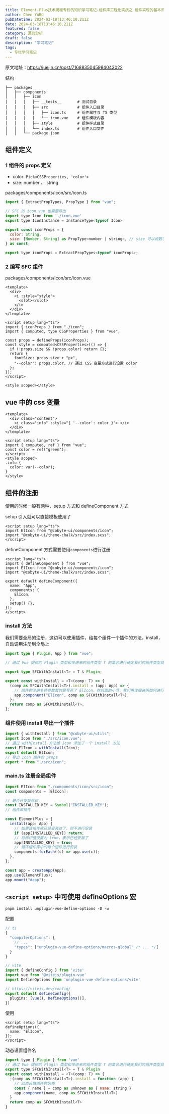 ```yaml
---
title: Element-Plus技术揭秘专栏的知识学习笔记-组件库工程化实战之 组件实现的基本流程及 Icon 组件的实现
author: Chen YuBo
pubDatetime: 2024-03-18T13:46:10.211Z
date: 2024-03-18T13:46:10.211Z
featured: false
category: 源码分析
draft: false
description: "学习笔记"
tags:
  - 专栏学习笔记
---
```


原文地址：https://juejin.cn/post/7168835045984043022

结构

```
├── packages
│   ├── components
│   │   ├── icon
│   │   │   ├── __tests__       # 测试目录
│   │   │   ├── src             # 组件入口目录
│   │   │   │   ├── icon.ts     # 组件属性与 TS 类型
│   │   │   │   └── icon.vue    # 组件模板内容
│   │   │   ├── style           # 组件样式目录
│   │   │   └── index.ts        # 组件入口文件
│   │   └── package.json

```

## 组件定义

### 1 组件的 props 定义

- color: `Pick<CSSProperties, 'color'>`
- size: number 、 string

packages/components/icon/src/icon.ts

```js
import { ExtractPropTypes, PropType } from "vue";

// SFC 的 icon.vue 也需要导出
import type Icon from './icon.vue'
export type IconInstance = InstanceType<typeof Icon>

export const iconProps = {
  color: String,
  size: [Number, String] as PropType<number | string>, // size 可以说数字，也可以说字符串
} as const;

export type iconProps = ExtractPropTypes<typeof iconProps>;

```

### 2 编写 SFC 组件

packages/components/icon/src/icon.vue

```vue
<template>
  <div>
    <i :style="style">
      <slot></slot>
    </i>
  </div>
</template>

<script setup lang="ts">
import { iconProps } from "./icon";
import { computed, type CSSProperties } from "vue";

const props = defineProps(iconProps);
const style = computed<CSSProperties>(() => {
  if (!props.size && !props.color) return {};
  return {
    fontSize: props.size + "px",
    "--color": props.color, // 通过 CSS 变量方式进行设置 color
  };
});
</script>

<style scoped></style>
```

## vue 中的 css 变量

```vue
<template>
  <div class="content">
    <i class="info" :style="{ '--color': color }"> </i>
  </div>
</template>

<script setup lang="ts">
import { computed, ref } from "vue";
const color = ref("green");
</script>
<style scoped>
.info {
  color: var(--color);
}
</style>
```

## 组件的注册

使用的时候一般有两种，setup 方式和 defineComponent 方式

setup 引入就可以直接模板使用了

```vue
<script setup lang="ts">
import ElIcon from "@cobyte-ui/components/icon";
import "@cobyte-ui/theme-chalk/src/index.scss";
</script>
```

defineComponent 方式需要使用`components`进行注册

```vue
<script lang="ts">
import { defineComponent } from "vue";
import ElIcon from "@cobyte-ui/components/icon";
import "@cobyte-ui/theme-chalk/src/index.scss";

export default defineComponent({
  name: "App",
  components: {
    ElIcon,
  },
  setup() {},
});
</script>
```

### install 方法

我们需要全局的注册，这边可以使用插件，给每个组件一个插件的方法，install，自动调用注册到全局上

```ts
import type { Plugin, App } from "vue";

// 通过 Vue 提供的 Plugin 类型和传进来的组件类型 T 的集合进行确定我们的组件类型具有 Plugin 类型方法，如 install 方法

export type SFCWithInstall<T> = T & Plugin;

export const withInstall = <T>(comp: T) => {
  (comp as SFCWithInstall<T>).install = (app: App) => {
    // 组件的注册名称参数暂时是写死了 ElIcon，在后面的小节，我们再详细说明如何进行设置动态组件名称
    app.component("ElIcon", comp as SFCWithInstall<T>);
  };
  return comp as SFCWithInstall<T>;
};
```

### 组件使用 install 导出一个插件

```ts
import { withInstall } from "@cobyte-ui/utils";
import Icon from "./src/icon.vue";
// 通过 withInstall 方法给 Icon 添加了一个 install 方法
const ElIcon = withInstall(Icon);
export default ElIcon;
// 导出 Icon 组件的 props
export * from "./src/icon";
```

### main.ts 注册全局组件

```ts
import ElIcon from "./components/icon/src/icon";
const components = [ElIcon];

// 是否已安装标识
const INSTALLED_KEY = Symbol("INSTALLED_KEY");
// 组件库插件

const ElementPlus = {
  install(app: App) {
    // 如果该组件库已经安装过了，则不进行安装
    if (app[INSTALLED_KEY]) return;
    // 将标识值设置为 true，表示已经安装了
    app[INSTALLED_KEY] = true;
    // 循环组件库中的每个组件进行安装
    components.forEach((c) => app.use(c));
  },
};

const app = createApp(App);
app.use(ElementPlus);
app.mount("#app");
```

## `<script setup>` 中可使用 defineOptions 宏

```shell
pnpm install unplugin-vue-define-options -D -w
```

配置

```ts
// ts
{
  "compilerOptions": {
    // ...
    "types": ["unplugin-vue-define-options/macros-global" /* ... */]
  }
}

// vite
import { defineConfig } from 'vite'
import vue from '@vitejs/plugin-vue'
import DefineOptions from 'unplugin-vue-define-options/vite'

// https://vitejs.dev/config/
export default defineConfig({
  plugins: [vue(), DefineOptions()],
})

```

使用

```vue
<script setup lang="ts">
defineOptions({
  name: "ElIcon",
});
</script>
```

动态设置组件名

```js
import type { Plugin } from 'vue'
// 通过 Vue 提供的 Plugin 类型和传进来的组件类型 T 的集合进行确定我们的组件类型具有 Plugin 类型方法，如 install 方法
export type SFCWithInstall<T> = T & Plugin
export const withInstall = <T>(comp: T) => {
  ;(comp as SFCWithInstall<T>).install = function (app) {
    // 动态设置组件的名称
    const { name } = comp as unknown as { name: string }
    app.component(name, comp as SFCWithInstall<T>)
  }
  return comp as SFCWithInstall<T>
}
```
